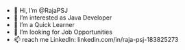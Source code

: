 - 👋 Hi, I’m @RajaPSJ
- 👀 I’m interested as Java Developer
- 🌱 I’m a Quick Learner
- 💞️ I’m looking for Job Opportunities
- 📫 reach me LinkedIn: 
linkedin.com/in/raja-psj-183825273


<!---
RajaPSJ/RajaPSJ is a ✨ special ✨ repository because its `README.md` (this file) appears on your GitHub profile.
You can click the Preview link to take a look at your changes.
--->
